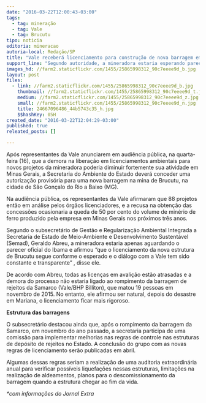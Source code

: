 ```yaml
---
date: "2016-03-22T12:00:43-03:00"
tags:
  - tag: mineração
  - tag: Vale
  - tag: Brucutu
tipo: noticia
editoria: mineracao
autoria-local: Redação/SP
title: "Vale receberá licenciamento para construção de nova barragem em MG "
support_line: "Segundo autoridade, a mineradora estaria esperando parecer oficial do Ibama."
images_hd: //farm2.staticflickr.com/1455/25865998312_90c7eeee9d_b.jpg
layout: post
files:
  - link: //farm2.staticflickr.com/1455/25865998312_90c7eeee9d_b.jpg
    thumbnail: //farm2.staticflickr.com/1455/25865998312_90c7eeee9d_t.jpg
    medium: //farm2.staticflickr.com/1455/25865998312_90c7eeee9d_z.jpg
    small: //farm2.staticflickr.com/1455/25865998312_90c7eeee9d_n.jpg
    title: 24667096486_44b5743c35_h.jpg
    $$hashKey: 05H
created_date: "2016-03-22T12:04:29-03:00"
published: true
releated_posts: []

---
```

<p>Ap&oacute;s representantes da Vale anunciarem em audi&ecirc;ncia p&uacute;blica, na quarta-feira (16), que a demora na libera&ccedil;&atilde;o em licenciamentos ambientais para novos projetos da mineradora poderia diminuir fortemente sua atividade em Minas Gerais, a Secretaria do Ambiente do Estado dever&aacute; conceder uma autoriza&ccedil;&atilde;o provis&oacute;ria para uma nova barragem na mina de Brucutu, na cidade de S&atilde;o Gon&ccedil;alo do Rio a Baixo (MG).</p>

<p>Na audi&ecirc;ncia p&uacute;blica, os representantes da Vale afirmaram que 88 projetos ent&atilde;o em an&aacute;lise pelos &oacute;rg&atilde;os licenciadores, e a recusa na obten&ccedil;&atilde;o das concess&otilde;es ocasionaria a queda de 50 por cento do volume de min&eacute;rio de ferro produzido pela empresa em Minas Gerais nos pr&oacute;ximos tr&ecirc;s anos.</p>

<p>Segundo o subsecret&aacute;rio de Gest&atilde;o e Regulariza&ccedil;&atilde;o Ambiental Integrada a Secretaria de Estado de Meio-Ambiente e Desenvolvimento Sustent&aacute;vel (Semad), Geraldo Abreu, a mineradora estaria apenas aguardando o parecer oficial do Ibama e afirmou &ldquo;que o licenciamento da nova estrutura de Brucutu segue conforme o esperado e o di&aacute;logo com a Vale tem sido constante e transparente&rdquo; , disse ele.</p>

<p>De acordo com Abreu, todas as licen&ccedil;as em avali&ccedil;&atilde;o est&atilde;o atrasadas e a demora do processo n&atilde;o estaria ligado ao rompimento da barragem de rejeitos da Samarco (Vale/BHP Billiton), que matou 19 pessoas em novembro de 2015. No entanto, ele afirmou ser natural, depois do desastre em Mariana, o licenciamento ficar mais rigoroso.</p>

<p><strong>Estrutura das barragens </strong></p>

<p>O subsecret&aacute;rio destacou ainda que, ap&oacute;s o rompimento da barragem da Samarco, em novembro do ano passado, a secretaria participa de uma comiss&atilde;o para implementar melhorias nas regras de controle nas estruturas de dep&oacute;sito de rejeitos no Estado. A conclus&atilde;o do grupo com as novas regras de licenciamento ser&atilde;o publicadas em abril.</p>

<p>Algumas dessas regras seriam a realiza&ccedil;&atilde;o de uma auditoria extraordin&aacute;ria anual para verificar poss&iacute;veis liquefa&ccedil;&otilde;es nessas estruturas, limita&ccedil;&otilde;es na realiza&ccedil;&atilde;o de aldeamentos, planos para o descomissionamento da barragem quando a estrutura chegar ao fim da vida.</p>

<p><em>*com informa&ccedil;&otilde;es do Jornal Extra</em></p>

<p>&nbsp;</p>
